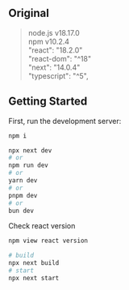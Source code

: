 ## Original

> node.js v18.17.0<br/>
> npm v10.2.4<br/>
> "react": "18.2.0"<br/>
> "react-dom": "^18" <br/>
> "next": "14.0.4" <br/>
> "typescript": "^5", 

## Getting Started

First, run the development server:

```bash
npm i
```

```bash
npx next dev
# or
npm run dev
# or
yarn dev
# or
pnpm dev
# or
bun dev
```

Check react version

```bash
npm view react version
```

```bash
# build
npx next build
# start
npx next start
```
